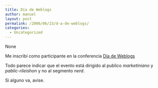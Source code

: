 ```yaml
---
title: Día de Weblogs
author: manuel
layout: post
permalink: /2006/06/23/d-a-de-weblogs/
categories:
  - Uncategorized
---
```

None <!--more-->

Me inscribí como participante en la conferencia [Día de Weblogs][1]

Todo parece indicar que el evento está dirigido al publico *marketiniano* y *pablic-rileishon* y no al segmento *nerd*.

Si alguno va, avise.

 [1]: http://diadeweblogs.com.ar/